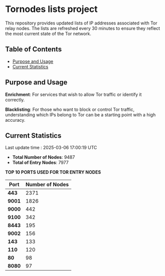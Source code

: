 # Tornodes lists project

This repository provides updated lists of IP addresses associated with Tor relay nodes. The lists are refreshed every 30 minutes to ensure they reflect the most current state of the Tor network.

## Table of Contents

- [Purpose and Usage](#purpose-and-usage)
- [Current Statistics](#current-statistics)


## Purpose and Usage

**Enrichment**: For services that wish to allow Tor traffic or identify it correctly.

**Blacklisting**: For those who want to block or control Tor traffic, understanding which IPs belong to Tor can be a starting point with a high accuracy.

## Current Statistics

Last update time : 2025-03-06 17:00:19 UTC

- **Total Number of Nodes**: 9487
- **Total of Entry Nodes**: 7977

**TOP 10 PORTS USED FOR TOR ENTRY NODES**

| **Port** | **Number of Nodes** |
|------|-----------------|
| **443**   | 2371  |
| **9001**   | 1826  |
| **9000**   | 442  |
| **9100**   | 342  |
| **8443**   | 195  |
| **9002**   | 156  |
| **143**   | 133  |
| **110**   | 120  |
| **80**   | 98  |
| **8080**   | 97  |

